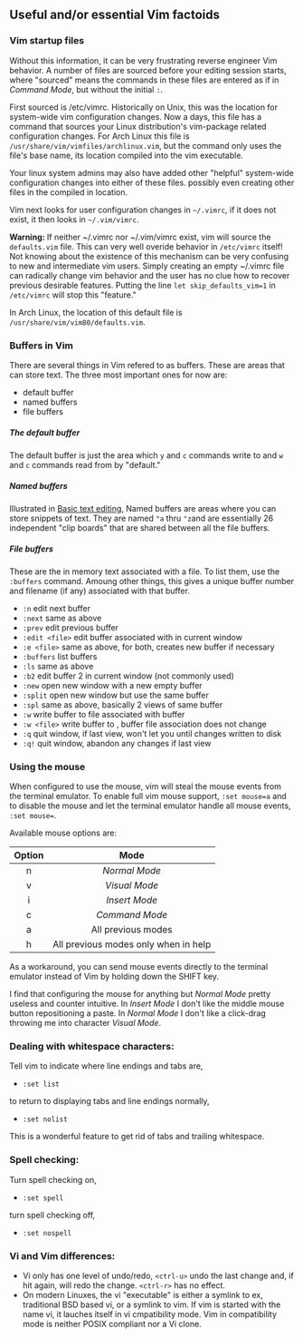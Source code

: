## Useful and/or essential Vim factoids

### Vim startup files
Without this information, it can be very frustrating
reverse engineer Vim behavior.  A number of files are
sourced before your editing session starts, where
"sourced" means the commands in these files are entered 
as if in _Command Mode_, but without the initial `:`.

First sourced is /etc/vimrc.  Historically on Unix, this
was the location for system-wide vim configuration changes.
Now a days, this file has a command that sources your Linux
distribution's vim-package related configuration changes.
For Arch Linux this file
is `/usr/share/vim/vimfiles/archlinux.vim`, but the command
only uses the file's base name, its location compiled into
the vim executable.

Your linux system admins may also have added other "helpful"
system-wide configuration changes into either of these files.
possibly even creating other files in the compiled in
location.

Vim next looks for user configuration changes in `~/.vimrc`,
if it does not exist, it then looks in `~/.vim/vimrc`. 

__Warning:__ If neither ~/.vimrc nor ~/.vim/vimrc exist,
vim will source the `defaults.vim` file.  This can
very well overide behavior in `/etc/vimrc` itself!  Not
knowing about the existence of this mechanism can be very
confusing to new and intermediate vim users.  Simply
creating an empty ~/.vimrc file can radically change
vim behavior and the user has no clue how to recover
previous desirable features.  Putting the line
`let skip_defaults_vim=1` in `/etc/vimrc` will stop
this "feature."

In Arch Linux, the location of this default file is
`/usr/share/vim/vim80/defaults.vim`.

### Buffers in Vim
There are several things in Vim refered to as buffers.  These
are areas that can store text.  The three most important ones
for now are:
* default buffer
* named buffers
* file buffers

##### The default buffer
The default buffer is just the area which `y` and `c` commands
write to and `w` and `c` commands read from by "default."

##### Named buffers
Illustrated in [Basic text editing](basicTextEditing.md),
Named buffers are areas where you can store snippets of text.
They are named `"a` thru `"z`and are essentially
26 independent "clip boards" that are shared between all the file
buffers.

##### File buffers
These are the in memory text associated with a file.  To list
them, use the `:buffers` command.  Amoung other things, this
gives a unique buffer number and filename (if any) associated
with that buffer.

* `:n`           edit next buffer
* `:next`        same as above
* `:prev`        edit previous buffer
* `:edit <file>` edit buffer associated with <file> in current window
* `:e <file>`    same as above, for both, creates new buffer if necessary
* `:buffers`     list buffers
* `:ls`          same as above
* `:b2`          edit buffer 2 in current window (not commonly used)
* `:new`         open new window with a new empty buffer
* `:split`       open new window but use the same buffer
* `:spl`         same as above, basically 2 views of same buffer
* `:w`           write buffer to file associated with buffer
* `:w <file>`    write buffer to <file>, buffer file association does not change
* `:q`           quit window, if last view, won't let you until changes written to disk
* `:q!`          quit window, abandon any changes if last view

### Using the mouse
When configured to use the mouse, vim will steal the mouse
events from the terminal emulator.  To enable full vim mouse
support, `:set mouse=a` and to disable the mouse and let the
terminal emulator handle all mouse events, `:set mouse=`.

Available mouse options are:

| Option | Mode                                 |
|:------:|:------------------------------------:|
| n      | _Normal Mode_                        |
| v      | _Visual Mode_                        |
| i      | _Insert Mode_                        |
| c      | _Command Mode_                       |
| a      | All previous modes                   |
| h      | All previous modes only when in help |

As a workaround, you can send mouse events directly to the
terminal emulator instead of Vim by holding down the SHIFT
key.

I find that configuring the mouse for anything but _Normal Mode_
pretty useless and counter intuitive.  In _Insert Mode_ I
don't like the middle mouse button repositioning a paste.
In _Normal Mode_ I don't like a click-drag throwing me into
character _Visual Mode_.

### Dealing with whitespace characters:
Tell vim to indicate where line endings and tabs are,

* `:set list`

to return to displaying tabs and line endings normally,

* `:set nolist`

This is a wonderful feature to get rid of tabs and trailing whitespace.

### Spell checking:
Turn spell checking on,

* `:set spell`

turn spell checking off,

* `:set nospell`

### Vi and Vim differences:
* Vi only has one level of undo/redo, `<ctrl-u>` undo the
  last change and, if hit again, will redo the change.
  `<ctrl-r>` has no effect.
* On modern Linuxes, the vi "executable" is either a
  symlink to ex, traditional BSD based vi, or a symlink
  to vim.  If vim is started with the name vi, it lauches
  itself in vi cmpatibility mode.  Vim in compatibility
  mode is neither POSIX compliant nor a Vi clone.

